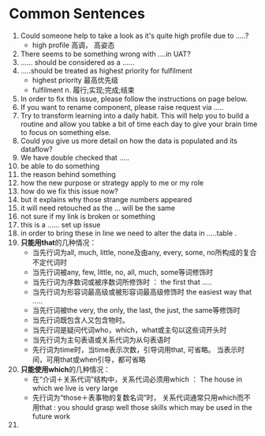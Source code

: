 # Common Sentences

1. Could someone help to take a look as it's quite high profile due to .....?
   * high profile   高调， 高姿态
2. There seems to be something wrong with ....in UAT?
3. ...... should be considered as  a ......
4. .....should be treated as  highest priority for fulfilment
   - highest priority   最高优先级
   - fulfilment   n. 履行;实现;完成;结束
5. In order to fix this issue, please follow the instructions on page below.
6. If you want to rename component, please raise request via .....
7. Try to transform learning into a daily habit. This will help you to build a routine and allow you tabke a bit of time each day to give your brain time to focus on something else.
8. Could you give us more detail on how the data is populated and its dataflow?
9. We have double checked that .....
10. be able to do something
11. the reason behind something
12. how the new purpose or strategy apply to me or my role
13. how do we fix this issue now?
14. but it explains why those strange numbers appeared
15. it will need retouched as the ... will be the same
16. not sure if my link is broken or something
17. this is a ......  set up issue
18. in order to bring these in line we need to alter the data in .....table .
19. **只能用that**的几种情况：
    - 当先行词为all, much, little, none及由any, every, some, no所构成的复合不定代词时
    - 当先行词被any, few, little, no, all, much, some等词修饰时
    - 当先行词为序数词或被序数词所修饰时   ：  the first that .....
    - 当先行词为形容词最高级或被形容词最高级修饰时   the easiest way that .....
    - 当先行词被the very, the only, the last, the just, the same等修饰时
    - 当先行词既包含人又包含物时。
    - 当先行词是疑问代词who，which，what或主句以这些词开头时
    - 当先行词为主句表语或关系代词为从句表语时
    - 先行词为time时，当time表示次数，引导词用that, 可省略。 当表示时间，可用that或when引导，都可省略
20. **只能使用which**的几种情况：
    - 在“介词＋关系代词”结构中，关系代词必须用which   ：   The house in which we live is very large
    - 先行词为“those＋表事物的复数名词”时， 关系代词通常只用which而不用that  :   you should grasp well those skills which may be used in the future work
21. 

  